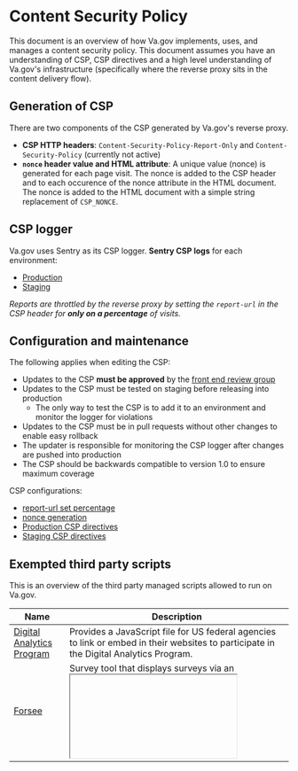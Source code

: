 # Content Security Policy 

This document is an overview of how Va.gov implements, uses, and manages a content security policy. This document assumes you have an understanding of CSP, CSP directives and a high level understanding of Va.gov's infrastructure (specifically where the reverse proxy sits in the content delivery flow).

## Generation of CSP

There are two components of the CSP generated by Va.gov's reverse proxy. 

- **CSP HTTP headers**: `Content-Security-Policy-Report-Only` and `Content-Security-Policy` (currently not active) 
- **`nonce` header value and HTML attribute**: A unique value (nonce) is generated for each page visit. The nonce is added to the CSP header and to each occurence of the nonce attribute in the HTML document. The nonce is added to the HTML document with a simple string replacement of `CSP_NONCE`. 

## CSP logger 

Va.gov uses Sentry as its CSP logger. **Sentry CSP logs** for each environment: 
- [Production](http://sentry.vfs.va.gov/vets-gov/website-production/?query=is%3Aunresolved+logger%3Acsp)
- [Staging](http://sentry.vfs.va.gov/vets-gov/website-staging/?query=is%3Aunresolved+logger%3Acsp)

_Reports are throttled by the reverse proxy by setting the `report-url` in the CSP header for **only on a percentage** of visits._

## Configuration and maintenance 

The following applies when editing the CSP: 

- Updates to the CSP **must be approved** by the [front end review group](https://github.com/orgs/department-of-veterans-affairs/teams/frontend-review-group)
- Updates to the CSP must be tested on staging before releasing into production 
  - The only way to test the CSP is to add it to an environment and monitor the logger for violations 
- Updates to the CSP must be in pull requests without other changes to enable easy rollback 
- The updater is responsible for monitoring the CSP logger after changes are pushed into production
- The CSP should be backwards compatible to version 1.0 to ensure maximum coverage

CSP configurations:

- [report-url set percentage](https://github.com/department-of-veterans-affairs/devops/blob/626321758f9e6065db9aee2ebd7e10862f2612cd/ansible/roles/revproxy-configure/templates/nginx_revproxy.conf#L125)
- [nonce generation](https://github.com/department-of-veterans-affairs/devops/blob/0eb82373423c7f96ce131982196aa266c73089bc/ansible/deployment/config/revproxy-vagov/templates/nginx_revproxy.conf.j2#L322-L325)
- [Production CSP directives](https://github.com/department-of-veterans-affairs/devops/blob/626321758f9e6065db9aee2ebd7e10862f2612cd/ansible/deployment/config/revproxy-vagov/vars/content_security_policy_vagov-prod.yml)
- [Staging CSP directives](https://github.com/department-of-veterans-affairs/devops/blob/626321758f9e6065db9aee2ebd7e10862f2612cd/ansible/deployment/config/revproxy-vagov/vars/content_security_policy_vagov-staging.yml)

## Exempted third party scripts 

This is an overview of the third party managed scripts allowed to run on Va.gov.

|Name|Description| 
|---------------------|---|
|[Digital Analytics Program](https://github.com/digital-analytics-program/gov-wide-code)|Provides a JavaScript file for US federal agencies to link or embed in their websites to participate in the Digital Analytics Program.|
|[Forsee](https://github.com/department-of-veterans-affairs/va.gov-team/blob/d754c8638a21c442cdb56bd0147c4ed25884dddb/platform/analytics/foresee/foresee)|Survey tool that displays surveys via an <iframe>.|
|[Github User Content](https://github.com/department-of-veterans-affairs/vets-website/blob/master/src/applications/static-pages/renderHomepageBanner.js)|Hosts configuration file for the homepage banner.|
|[Google Analytics](https://github.com/department-of-veterans-affairs/va.gov-team/blob/3d5b5b5f2307eb10af1f2e04d2c1a00707a1cf25/platform/analytics/google-analytics/readme.md)|Web analytics platform.|
|[Google Maps (via Leafletjs)](https://leafletjs.com/)|Facility locator uses leaflet to annotate its map. This dependency leverages the Google maps js framework.|
|[Google Optimize](https://github.com/department-of-veterans-affairs/vets.gov-team/blob/9fd4d5da296a4570fd10e7a6643c8418020c97c0/Practice%20Areas/Insights/Analytics/optimize360/readme.md#optimize-360o)|An a/b testing + personalization tool.|
|Govdelivery|used to deliver messages to veterans.|
|[Mapbox](https://github.com/department-of-veterans-affairs/va.gov-team/blob/7a662d972fa9e571a222a4b8b13b929ca1795c7a/products/facilities/facility-locator/README.md#what-to-know-about-the-product)|A location / address tool used in the Facility Locator.|
|[Medallia](https://github.com/department-of-veterans-affairs/vets.gov-team/blob/1c9fbe5f9291dbc9d425bca5fb8dbe5274a486aa/Products/Education/GIBCT/readme.md)|Survey tool|
|[Uservoice](https://github.com/department-of-veterans-affairs/va.gov-team/search?q=user+voice&unscoped_q=user+voice)|Survey tool|
|[YouTube](https://github.com/department-of-veterans-affairs/vets.gov-team/blob/1c9fbe5f9291dbc9d425bca5fb8dbe5274a486aa/Products/Education/GIBCT/readme.md)|Embedded video used on "Know Before You Go" video on GI Bill Comparison Tool.|

## Related info 
- [Strict csp](https://csp.withgoogle.com/docs/strict-csp.html)
- [CSP directives](https://developer.mozilla.org/en-US/docs/Web/HTTP/Headers/Content-Security-Policy)
- [Locking down your website scripts with csp hashes, nonces, and report-uri](https://www.troyhunt.com/locking-down-your-website-scripts-with-csp-hashes-nonces-and-report-uri/)
